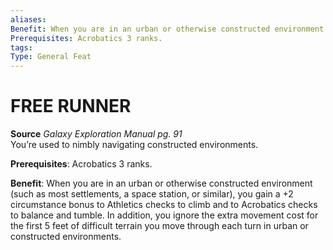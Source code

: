 ```yaml
---
aliases: 
Benefit: When you are in an urban or otherwise constructed environment (such as most settlements, a space station, or similar), you gain a +2 circumstance bonus to Athletics checks to climb and to Acrobatics checks to balance and tumble. In addition, you ignore the extra movement cost for the first 5 feet of difficult terrain you move through each turn in urban or constructed environments.
Prerequisites: Acrobatics 3 ranks.
tags: 
Type: General Feat
---
```

# FREE RUNNER
**Source** _Galaxy Exploration Manual pg. 91_  
You’re used to nimbly navigating constructed environments.

**Prerequisites**: Acrobatics 3 ranks.

**Benefit**: When you are in an urban or otherwise constructed environment (such as most settlements, a space station, or similar), you gain a +2 circumstance bonus to Athletics checks to climb and to Acrobatics checks to balance and tumble. In addition, you ignore the extra movement cost for the first 5 feet of difficult terrain you move through each turn in urban or constructed environments.